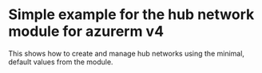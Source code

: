 # Simple example for the hub network module for azurerm v4

This shows how to create and manage hub networks using the minimal, default values from the module.

